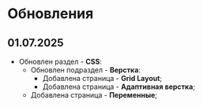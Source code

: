 # Обновления

## 01.07.2025

- Обновлен раздел - **CSS**:
    - Обновлен подраздел - **Верстка**:
        - Добавлена страница - **Grid Layout**;
        - Добавлена страница - **Адаптивная верстка**;
    - Добавлена страница - **Переменные**;
